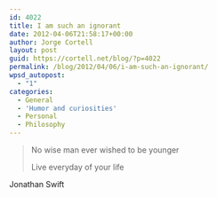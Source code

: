 ```yaml
---
id: 4022
title: I am such an ignorant
date: 2012-04-06T21:58:17+00:00
author: Jorge Cortell
layout: post
guid: https://cortell.net/blog/?p=4022
permalink: /blog/2012/04/06/i-am-such-an-ignorant/
wpsd_autopost:
  - "1"
categories:
  - General
  - 'Humor and curiosities'
  - Personal
  - Philosophy
---
```

> No wise man ever wished to be younger
> 
> Live everyday of your life

Jonathan Swift
